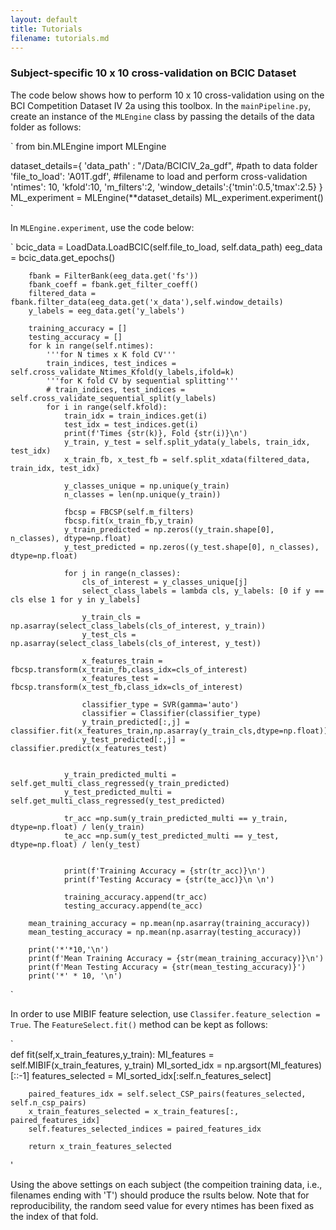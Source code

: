 ```yaml
---
layout: default
title: Tutorials 
filename: tutorials.md
---
```


### Subject-specific 10 x 10 cross-validation on BCIC Dataset
The code below shows how to perform 10 x 10 cross-validation using on the BCI Competition Dataset IV 2a using this toolbox. In the `mainPipeline.py`, create an instance of the `MLEngine` class by passing the details of the data folder as follows:

`
from bin.MLEngine import MLEngine

dataset_details={
'data_path' : "/Data/BCICIV_2a_gdf", #path to data folder 
'file_to_load': 'A01T.gdf', #filename to load and perform cross-validation
'ntimes': 10,
'kfold':10,
'm_filters':2, 'window_details':{'tmin':0.5,'tmax':2.5}
}
ML_experiment = MLEngine(**dataset_details) ML_experiment.experiment()
`

In `MLEngine.experiment`, use the code below:

`
        bcic_data = LoadData.LoadBCIC(self.file_to_load, self.data_path)
        eeg_data = bcic_data.get_epochs()

        fbank = FilterBank(eeg_data.get('fs'))
        fbank_coeff = fbank.get_filter_coeff()
        filtered_data = fbank.filter_data(eeg_data.get('x_data'),self.window_details)
        y_labels = eeg_data.get('y_labels')

        training_accuracy = []
        testing_accuracy = []
        for k in range(self.ntimes):
            '''for N times x K fold CV'''
            train_indices, test_indices = self.cross_validate_Ntimes_Kfold(y_labels,ifold=k)
            '''for K fold CV by sequential splitting'''
            # train_indices, test_indices = self.cross_validate_sequential_split(y_labels)
            for i in range(self.kfold):
                train_idx = train_indices.get(i)
                test_idx = test_indices.get(i)
                print(f'Times {str(k)}, Fold {str(i)}\n')
                y_train, y_test = self.split_ydata(y_labels, train_idx, test_idx)
                x_train_fb, x_test_fb = self.split_xdata(filtered_data, train_idx, test_idx)

                y_classes_unique = np.unique(y_train)
                n_classes = len(np.unique(y_train))

                fbcsp = FBCSP(self.m_filters)
                fbcsp.fit(x_train_fb,y_train)
                y_train_predicted = np.zeros((y_train.shape[0], n_classes), dtype=np.float)
                y_test_predicted = np.zeros((y_test.shape[0], n_classes), dtype=np.float)

                for j in range(n_classes):
                    cls_of_interest = y_classes_unique[j]
                    select_class_labels = lambda cls, y_labels: [0 if y == cls else 1 for y in y_labels]

                    y_train_cls = np.asarray(select_class_labels(cls_of_interest, y_train))
                    y_test_cls = np.asarray(select_class_labels(cls_of_interest, y_test))

                    x_features_train = fbcsp.transform(x_train_fb,class_idx=cls_of_interest)
                    x_features_test = fbcsp.transform(x_test_fb,class_idx=cls_of_interest)

                    classifier_type = SVR(gamma='auto')
                    classifier = Classifier(classifier_type)
                    y_train_predicted[:,j] = classifier.fit(x_features_train,np.asarray(y_train_cls,dtype=np.float))
                    y_test_predicted[:,j] = classifier.predict(x_features_test)


                y_train_predicted_multi = self.get_multi_class_regressed(y_train_predicted)
                y_test_predicted_multi = self.get_multi_class_regressed(y_test_predicted)

                tr_acc =np.sum(y_train_predicted_multi == y_train, dtype=np.float) / len(y_train)
                te_acc =np.sum(y_test_predicted_multi == y_test, dtype=np.float) / len(y_test)


                print(f'Training Accuracy = {str(tr_acc)}\n')
                print(f'Testing Accuracy = {str(te_acc)}\n \n')

                training_accuracy.append(tr_acc)
                testing_accuracy.append(te_acc)

        mean_training_accuracy = np.mean(np.asarray(training_accuracy))
        mean_testing_accuracy = np.mean(np.asarray(testing_accuracy))

        print('*'*10,'\n')
        print(f'Mean Training Accuracy = {str(mean_training_accuracy)}\n')
        print(f'Mean Testing Accuracy = {str(mean_testing_accuracy)}')
        print('*' * 10, '\n')
`

In order to use MIBIF feature selection, use `Classifer.feature_selection = True`. The `FeatureSelect.fit()` method can be kept as follows:

`    
   def fit(self,x_train_features,y_train):
        MI_features = self.MIBIF(x_train_features, y_train)
        MI_sorted_idx = np.argsort(MI_features)[::-1]
        features_selected = MI_sorted_idx[:self.n_features_select]

        paired_features_idx = self.select_CSP_pairs(features_selected, self.n_csp_pairs)
        x_train_features_selected = x_train_features[:, paired_features_idx]
        self.features_selected_indices = paired_features_idx

        return x_train_features_selected
'

Using the above settings on each subject (the compeition training data, i.e., filenames ending with 'T') should produce the rsults below. Note that for reproducibility, the random seed value for every ntimes has been fixed as the index of that fold.


